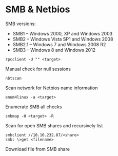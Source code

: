 # SMB & Netbios

SMB versions:

* SMB1 – Windows 2000, XP and Windows 2003
* SMB2 – Windows Vista SP1 and Windows 2008
* SMB2.1 – Windows 7 and Windows 2008 R2
* SMB3 – Windows 8 and Windows 2012

```
rpcclient -U "" <target>
```

Manual check for null sessions

```
nbtscan
```

Scan network for Netbios name information

```
enum4linux -a <target>
```

Enumerate SMB all checks

```
smbmap -H <target> -R
```

Scan for open SMB shares and recursively list

```
smbclient //10.10.232.87/<share>
smb: \>get <filename>
```

Download file from SMB share
